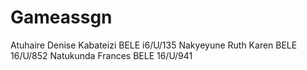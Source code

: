 # Gameassgn
Atuhaire Denise Kabateizi BELE i6/U/135
Nakyeyune Ruth Karen BELE 16/U/852
Natukunda Frances BELE 16/U/941
